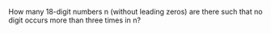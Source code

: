   <p>How many 18-digit numbers n (without leading zeros) are there such that no digit occurs more than three times in n?</p>  